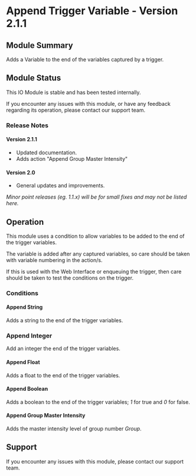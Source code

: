# Append Trigger Variable - Version 2.1.1

[//]: # (THIS IS WHAT A COMMENT LOOKS LIKE)

## Module Summary

Adds a Variable to the end of the variables captured by a trigger.

## Module Status

This IO Module is stable and has been tested internally.

If you encounter any issues with this module, or have any feedback regarding its operation, please contact our support team.

[//]: # (### Module Scope)
[//]: # (If important to mention explain the limitations and things this module cannot perform)

### Release Notes

#### Version 2.1.1

* &nbsp;Updated documentation.
* &nbsp;Adds action "Append Group Master Intensity"

#### Version 2.0

* &nbsp;General updates and improvements.

*Minor point releases (eg. 1.1.x) will be for small fixes and may not be listed here.*

[//]: # (## Requirements)
[//]: # (Mention any pre-requisites needed before setting up the module in terms of hardware, subscriptions, APIs)

[//]: # (## Configuration)
[//]: # (Mention any setup aspects the user should note that are generally done outside the Designer interface)

## Operation

This module uses a condition to allow variables to be added to the end of the trigger variables.

The variable is added after any captured variables, so care should be taken with variable numbering in the action/s.

If this is used with the Web Interface or enqueuing the trigger, then care should be taken to test the conditions on the trigger.

### Conditions

#### Append String

Adds a string to the end of the trigger variables.

### Append Integer

Add an integer the end of the trigger variables.

#### Append Float

Adds a float to the end of the trigger variables.

#### Append Boolean

Adds a boolean to the end of the trigger variables; *1* for true and *0* for false.

#### Append Group Master Intensity

Adds the master intensity level of group number *Group*.

## Support

If you encounter any issues with this module, please contact our support team.

[//]: # (### Module Use Example)
[//]: # (If relevant to documentation give examples of module use)

[//]: # (### Further Notes)
[//]: # (Possible location for further notes, may not be used)
